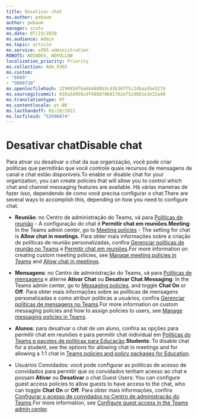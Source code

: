 ```yaml
---
title: Desativar chat
ms.author: pebaum
author: pebaum
manager: scotv
ms.date: 07/23/2020
ms.audience: Admin
ms.topic: article
ms.service: o365-administration
ROBOTS: NOINDEX, NOFOLLOW
localization_priority: Priority
ms.collection: Adm_O365
ms.custom:
- "6889"
- "9000738"
ms.openlocfilehash: 2290950f6a6b4680b3c436307f5c2dbaa1be527d
ms.sourcegitcommit: 610a5d950cdf488870601762ef52d881e3e22a48
ms.translationtype: HT
ms.contentlocale: pt-BR
ms.lasthandoff: 05/28/2021
ms.locfileid: "52696874"
---
```

# <a name="disable-chat"></a><span data-ttu-id="cc3a6-102">Desativar chat</span><span class="sxs-lookup"><span data-stu-id="cc3a6-102">Disable chat</span></span>

<span data-ttu-id="cc3a6-103">Para ativar ou desativar o chat da sua organização, você pode criar políticas que permitirão que você controle quais recursos de mensagens de canal e chat estão disponíveis.</span><span class="sxs-lookup"><span data-stu-id="cc3a6-103">To enable or disable chat for your organization, you can create policies that will allow you to control which chat and channel messaging features are available.</span></span> <span data-ttu-id="cc3a6-104">Há várias maneiras de fazer isso, dependendo de como você precisa configurar o chat.</span><span class="sxs-lookup"><span data-stu-id="cc3a6-104">There are several ways to accomplish this, depending on how you need to configure chat.</span></span>

- <span data-ttu-id="cc3a6-105">**Reunião**: no Centro de administração do Teams, vá para [Políticas de reunião](https://admin.teams.microsoft.com/) - A configuração do chat é **Permitir chat em reuniões**.</span><span class="sxs-lookup"><span data-stu-id="cc3a6-105">**Meeting**: In the Teams admin center, go to [Meeting policies](https://admin.teams.microsoft.com/) - The setting for chat is **Allow chat in meetings**.</span></span> <span data-ttu-id="cc3a6-106">Para obter mais informações sobre a criação de políticas de reunião personalizadas, confira [Gerenciar políticas de reunião no Teams](/microsoftteams/meeting-policies-in-teams) e [Permitir chat em reuniões](/microsoftteams/meeting-policies-in-teams#allow-chat-in-meetings).</span><span class="sxs-lookup"><span data-stu-id="cc3a6-106">For more information on creating custom meeting policies, see [Manage meeting policies in Teams](/microsoftteams/meeting-policies-in-teams) and [Allow chat in meetings](/microsoftteams/meeting-policies-in-teams#allow-chat-in-meetings).</span></span>

- <span data-ttu-id="cc3a6-107">**Mensagens**: no Centro de administração do Teams, vá para [Políticas de mensagens](https://admin.teams.microsoft.com/) e alterne **Ativar Chat** ou **Desativar Chat**.</span><span class="sxs-lookup"><span data-stu-id="cc3a6-107">**Messaging**: In the Teams admin center, go to [Messaging policies](https://admin.teams.microsoft.com/), and toggle **Chat On** or **Off**.</span></span> <span data-ttu-id="cc3a6-108">Para obter mais informações sobre as políticas de mensagens personalizadas e como atribuir políticas a usuários, confira [Gerenciar políticas de mensagens no Teams](/microsoftteams/messaging-policies-in-teams).</span><span class="sxs-lookup"><span data-stu-id="cc3a6-108">For more information on custom messaging policies and how to assign policies to users, see [Manage messaging policies in Teams](/microsoftteams/messaging-policies-in-teams).</span></span>

- <span data-ttu-id="cc3a6-109">**Alunos**: para desativar o chat de um aluno, confira as opções para permitir chat em reuniões e para permitir chat individual em [Políticas do Teams e pacotes de políticas para Educação](/microsoftteams/policy-packages-edu).</span><span class="sxs-lookup"><span data-stu-id="cc3a6-109">**Students**: To disable chat for a student, see the options for allowing chat in meetings and for allowing a 1:1 chat in [Teams policies and policy packages for Education](/microsoftteams/policy-packages-edu).</span></span>

- <span data-ttu-id="cc3a6-110">Usuários Convidados: você pode configurar as políticas de acesso de convidados para permitir que os convidados tenham acesso ao chat e possam **Ativar** ou **Desativar** o chat.</span><span class="sxs-lookup"><span data-stu-id="cc3a6-110">Guest Users: You can configure guest access policies to allow guests to have access to the chat, who can toggle **Chat On** or **Off**.</span></span> <span data-ttu-id="cc3a6-111">Para obter mais informações, confira [Configurar o acesso de convidados no Centro de administração do Teams](/microsoftteams/set-up-guests#configure-guest-access-in-the-teams-admin-center).</span><span class="sxs-lookup"><span data-stu-id="cc3a6-111">For more information, see [Configure guest access in the Teams admin center](/microsoftteams/set-up-guests#configure-guest-access-in-the-teams-admin-center).</span></span>




